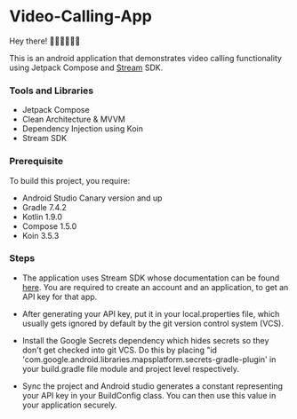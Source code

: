 # Video-Calling-App

Hey there! 👋🏼👋🏼👋🏼

This is an android application that demonstrates video calling functionality using Jetpack Compose and [Stream](https://getstream.io/) SDK.


### Tools and Libraries
- Jetpack Compose
- Clean Architecture & MVVM
- Dependency Injection using Koin
- Stream SDK


### Prerequisite
To build this project, you require:

- Android Studio Canary version and up
- Gradle 7.4.2
- Kotlin 1.9.0
- Compose 1.5.0
- Koin 3.5.3


### Steps
- The application uses Stream SDK whose documentation can be found [here](https://getstream.io/). You are required to create an account and an application, to get an API key for that app.

- After generating your API key, put it in your local.properties file, which usually gets ignored by default by the git version control system (VCS).

- Install the Google Secrets dependency which hides secrets so they don't get checked into git VCS. Do this by placing "id 'com.google.android.libraries.mapsplatform.secrets-gradle-plugin' in your build.gradle file module and project level respectively.

- Sync the project and Android studio generates a constant representing your API key in your BuildConfig class. You can then use this value in your application securely.
